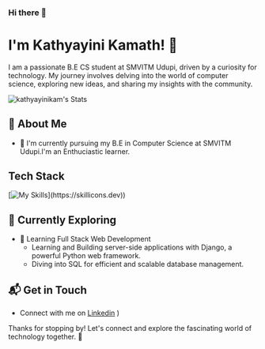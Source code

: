 ### Hi there 👋
# I'm Kathyayini Kamath! 👋

I am a passionate B.E CS student at SMVITM Udupi, driven by a curiosity for technology. My journey involves delving into the world of computer science, exploring new ideas, and sharing my insights with the community.

![kathyayinikam's Stats](https://github-readme-stats.vercel.app/api?username=kathyayinikam&theme=vue-dark&show_icons=true&hide_border=true&count_private=true)

## 🚀 About Me

- 🔭 I'm currently pursuing my B.E in Computer Science at SMVITM Udupi.I'm an Enthuciastic learner.



## Tech Stack
[![My Skills]((https://skillicons.dev/icons?i=html,css,java,django,js,c,python,))](https://skillicons.dev))
## 🌱 Currently Exploring

- 🚀 Learning Full Stack Web Development
  - Learning and Building server-side applications with Django, a powerful Python web framework.
  - Diving into SQL for efficient and scalable database management.


## 📬 Get in Touch

- Connect with me on [Linkedin](www.linkedin.com/in/kathyayini2003)
)


Thanks for stopping by! Let's connect and explore the fascinating world of technology together. 🚀



<!--

Here are some ideas to get you started:

- 🔭 I’m currently working on ...
- 🌱 I’m currently learning ...
- 👯 I’m looking to collaborate on ...
- 🤔 I’m looking for help with ...
- 💬 Ask me about ...
- 📫 How to reach me: ...
- 😄 Pronouns: ...
- ⚡ Fun fact: ...
-->
<!--
**kathyayinikam/kathyayinikam** is a ✨ _special_ ✨ repository because its `README.md` (this file) appears on your GitHub profile.

Here are some ideas to get you started:

- 🔭 I’m currently working on ...
- 🌱 I’m currently learning ...
- 👯 I’m looking to collaborate on ...
- 🤔 I’m looking for help with ...
- 💬 Ask me about ...
- 📫 How to reach me: ...
- 😄 Pronouns: ...
- ⚡ Fun fact: ...
-->
